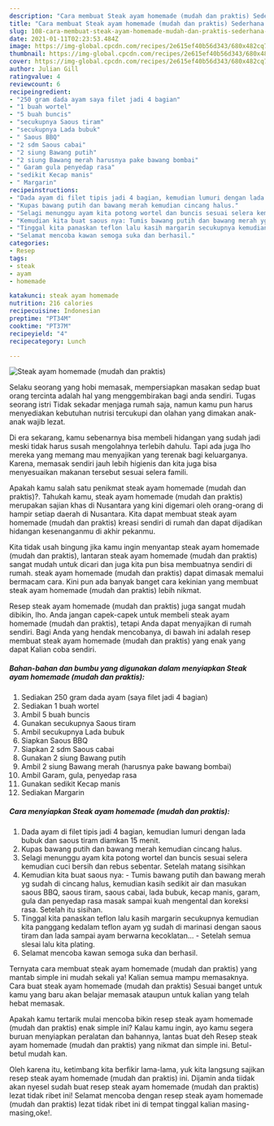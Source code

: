 ```yaml
---
description: "Cara membuat Steak ayam homemade (mudah dan praktis) Sederhana Untuk Jualan"
title: "Cara membuat Steak ayam homemade (mudah dan praktis) Sederhana Untuk Jualan"
slug: 108-cara-membuat-steak-ayam-homemade-mudah-dan-praktis-sederhana-untuk-jualan
date: 2021-01-11T02:23:53.484Z
image: https://img-global.cpcdn.com/recipes/2e615ef40b56d343/680x482cq70/steak-ayam-homemade-mudah-dan-praktis-foto-resep-utama.jpg
thumbnail: https://img-global.cpcdn.com/recipes/2e615ef40b56d343/680x482cq70/steak-ayam-homemade-mudah-dan-praktis-foto-resep-utama.jpg
cover: https://img-global.cpcdn.com/recipes/2e615ef40b56d343/680x482cq70/steak-ayam-homemade-mudah-dan-praktis-foto-resep-utama.jpg
author: Julian Gill
ratingvalue: 4
reviewcount: 6
recipeingredient:
- "250 gram dada ayam saya filet jadi 4 bagian"
- "1 buah wortel"
- "5 buah buncis"
- "secukupnya Saous tiram"
- "secukupnya Lada bubuk"
- " Saous BBQ"
- "2 sdm Saous cabai"
- "2 siung Bawang putih"
- "2 siung Bawang merah harusnya pake bawang bombai"
- " Garam gula penyedap rasa"
- "sedikit Kecap manis"
- " Margarin"
recipeinstructions:
- "Dada ayam di filet tipis jadi 4 bagian, kemudian lumuri dengan lada bubuk dan saous tiram diamkan 15 menit."
- "Kupas bawang putih dan bawang merah kemudian cincang halus."
- "Selagi menunggu ayam kita potong wortel dan buncis sesuai selera kemudian cuci bersih dan rebus sebentar. Setelah matang sisihkan"
- "Kemudian kita buat saous nya: Tumis bawang putih dan bawang merah yg sudah di cincang halus, kemudian kasih sedikit air dan masukan saous BBQ, saous tiram, saous cabai, lada bubuk, kecap manis, garam, gula dan penyedap rasa masak sampai kuah mengental dan koreksi rasa. Setelah itu sisihan."
- "Tinggal kita panaskan teflon lalu kasih margarin secukupnya kemudian kita panggang kedalam teflon ayam yg sudah di marinasi dengan saous tiram dan lada sampai ayam berwarna kecoklatan... Setelah semua slesai lalu kita plating."
- "Selamat mencoba kawan semoga suka dan berhasil."
categories:
- Resep
tags:
- steak
- ayam
- homemade

katakunci: steak ayam homemade 
nutrition: 216 calories
recipecuisine: Indonesian
preptime: "PT34M"
cooktime: "PT37M"
recipeyield: "4"
recipecategory: Lunch

---
```



![Steak ayam homemade (mudah dan praktis)](https://img-global.cpcdn.com/recipes/2e615ef40b56d343/680x482cq70/steak-ayam-homemade-mudah-dan-praktis-foto-resep-utama.jpg)

Selaku seorang yang hobi memasak, mempersiapkan masakan sedap buat orang tercinta adalah hal yang menggembirakan bagi anda sendiri. Tugas seorang istri Tidak sekadar menjaga rumah saja, namun kamu pun harus menyediakan kebutuhan nutrisi tercukupi dan olahan yang dimakan anak-anak wajib lezat.

Di era  sekarang, kamu sebenarnya bisa membeli hidangan yang sudah jadi meski tidak harus susah mengolahnya terlebih dahulu. Tapi ada juga lho mereka yang memang mau menyajikan yang terenak bagi keluarganya. Karena, memasak sendiri jauh lebih higienis dan kita juga bisa menyesuaikan makanan tersebut sesuai selera famili. 



Apakah kamu salah satu penikmat steak ayam homemade (mudah dan praktis)?. Tahukah kamu, steak ayam homemade (mudah dan praktis) merupakan sajian khas di Nusantara yang kini digemari oleh orang-orang di hampir setiap daerah di Nusantara. Kita dapat membuat steak ayam homemade (mudah dan praktis) kreasi sendiri di rumah dan dapat dijadikan hidangan kesenanganmu di akhir pekanmu.

Kita tidak usah bingung jika kamu ingin menyantap steak ayam homemade (mudah dan praktis), lantaran steak ayam homemade (mudah dan praktis) sangat mudah untuk dicari dan juga kita pun bisa membuatnya sendiri di rumah. steak ayam homemade (mudah dan praktis) dapat dimasak memalui bermacam cara. Kini pun ada banyak banget cara kekinian yang membuat steak ayam homemade (mudah dan praktis) lebih nikmat.

Resep steak ayam homemade (mudah dan praktis) juga sangat mudah dibikin, lho. Anda jangan capek-capek untuk membeli steak ayam homemade (mudah dan praktis), tetapi Anda dapat menyajikan di rumah sendiri. Bagi Anda yang hendak mencobanya, di bawah ini adalah resep membuat steak ayam homemade (mudah dan praktis) yang enak yang dapat Kalian coba sendiri.

<!--inarticleads1-->

##### Bahan-bahan dan bumbu yang digunakan dalam menyiapkan Steak ayam homemade (mudah dan praktis):

1. Sediakan 250 gram dada ayam (saya filet jadi 4 bagian)
1. Sediakan 1 buah wortel
1. Ambil 5 buah buncis
1. Gunakan secukupnya Saous tiram
1. Ambil secukupnya Lada bubuk
1. Siapkan  Saous BBQ
1. Siapkan 2 sdm Saous cabai
1. Gunakan 2 siung Bawang putih
1. Ambil 2 siung Bawang merah (harusnya pake bawang bombai)
1. Ambil  Garam, gula, penyedap rasa
1. Gunakan sedikit Kecap manis
1. Sediakan  Margarin




<!--inarticleads2-->

##### Cara menyiapkan Steak ayam homemade (mudah dan praktis):

1. Dada ayam di filet tipis jadi 4 bagian, kemudian lumuri dengan lada bubuk dan saous tiram diamkan 15 menit.
1. Kupas bawang putih dan bawang merah kemudian cincang halus.
1. Selagi menunggu ayam kita potong wortel dan buncis sesuai selera kemudian cuci bersih dan rebus sebentar. Setelah matang sisihkan
1. Kemudian kita buat saous nya: - Tumis bawang putih dan bawang merah yg sudah di cincang halus, kemudian kasih sedikit air dan masukan saous BBQ, saous tiram, saous cabai, lada bubuk, kecap manis, garam, gula dan penyedap rasa masak sampai kuah mengental dan koreksi rasa. Setelah itu sisihan.
1. Tinggal kita panaskan teflon lalu kasih margarin secukupnya kemudian kita panggang kedalam teflon ayam yg sudah di marinasi dengan saous tiram dan lada sampai ayam berwarna kecoklatan... - Setelah semua slesai lalu kita plating.
1. Selamat mencoba kawan semoga suka dan berhasil.




Ternyata cara membuat steak ayam homemade (mudah dan praktis) yang mantab simple ini mudah sekali ya! Kalian semua mampu memasaknya. Cara buat steak ayam homemade (mudah dan praktis) Sesuai banget untuk kamu yang baru akan belajar memasak ataupun untuk kalian yang telah hebat memasak.

Apakah kamu tertarik mulai mencoba bikin resep steak ayam homemade (mudah dan praktis) enak simple ini? Kalau kamu ingin, ayo kamu segera buruan menyiapkan peralatan dan bahannya, lantas buat deh Resep steak ayam homemade (mudah dan praktis) yang nikmat dan simple ini. Betul-betul mudah kan. 

Oleh karena itu, ketimbang kita berfikir lama-lama, yuk kita langsung sajikan resep steak ayam homemade (mudah dan praktis) ini. Dijamin anda tiidak akan nyesel sudah buat resep steak ayam homemade (mudah dan praktis) lezat tidak ribet ini! Selamat mencoba dengan resep steak ayam homemade (mudah dan praktis) lezat tidak ribet ini di tempat tinggal kalian masing-masing,oke!.

